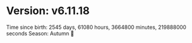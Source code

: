 # Version: v6.11.18
Time since birth: 2545 days, 61080 hours, 3664800 minutes, 219888000 seconds
Season: Autumn 🍁
